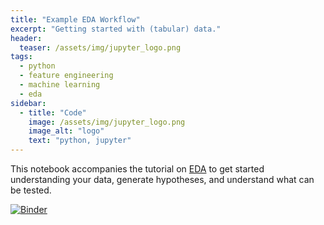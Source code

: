 ```yaml
---
title: "Example EDA Workflow"
excerpt: "Getting started with (tabular) data."
header:
  teaser: /assets/img/jupyter_logo.png
tags:
  - python
  - feature engineering
  - machine learning
  - eda
sidebar:
  - title: "Code"
    image: /assets/img/jupyter_logo.png
    image_alt: "logo"
    text: "python, jupyter"
---
```


<!-- Enter details at https://mybinder.org/, then copy the badge below -->

This notebook accompanies the tutorial on [EDA](/tutorials/eda/) to get started understanding your data, generate hypotheses, and understand what can be tested.

[![Binder](https://mybinder.org/badge_logo.svg)](https://mybinder.org/v2/gh/nathan-mahynski/nathan-mahynski.github.io/public?filepath=%2F_examples%2Feda%2Feda_starting_point.ipynb)



